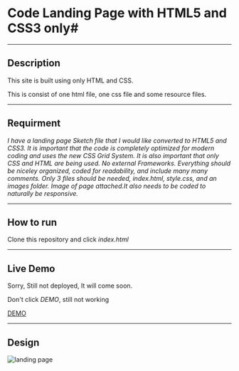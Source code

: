 # Code Landing Page with HTML5 and CSS3 only#

---

## Description

This site is built using only HTML and CSS.

This is consist of one html file, one css file and some resource files.

---

## Requirment

*I have a landing page Sketch file that I would like converted to HTML5 and CSS3. It is important that the code is completely optimized for modern coding and uses the new CSS Grid System. It is also important that only CSS and HTML are being used. No external Frameworks. Everything should be niceley organized, coded for readability, and include many many comments. Only 3 files should be needed, index.html, style.css, and an images folder. Image of page attached.It also needs to be coded to naturally be responsive.*

---

## How to run

Clone this repository and click *index.html*

---

## Live Demo

Sorry, Still not deployed, It will come soon.

Don't click *DEMO*, still not working

[DEMO](http://spendodemo)

---

## Design

![landing page](https://bitbucket.org/Spendo_Landing_Page/spendo_landing_page/raw/0b1ae8269fb38f15cdbe5f950fff950b9dcf8ef1/assets/img/home.png)